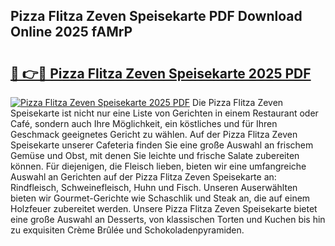 ## Pizza Flitza Zeven Speisekarte PDF Download Online 2025 fAMrP

# <h2><a href="http://gc971ks.nevu.top/?p=Pizza+Flitza+Zeven+Speisekarte">🔗 👉🔴 Pizza Flitza Zeven Speisekarte 2025 PDF</a></h2>

[![Pizza Flitza Zeven Speisekarte 2025 PDF](https://i.imgur.com/dBaPXMq.png)](http://gc971ks.nevu.top/?p=Pizza+Flitza+Zeven+Speisekarte)
Die Pizza Flitza Zeven Speisekarte ist nicht nur eine Liste von Gerichten in einem Restaurant oder Café, sondern auch Ihre Möglichkeit, ein köstliches und für Ihren Geschmack geeignetes Gericht zu wählen. Auf der Pizza Flitza Zeven Speisekarte unserer Cafeteria finden Sie eine große Auswahl an frischem Gemüse und Obst, mit denen Sie leichte und frische Salate zubereiten können. Für diejenigen, die Fleisch lieben, bieten wir eine umfangreiche Auswahl an Gerichten auf der Pizza Flitza Zeven Speisekarte an: Rindfleisch, Schweinefleisch, Huhn und Fisch. Unseren Auserwählten bieten wir Gourmet-Gerichte wie Schaschlik und Steak an, die auf einem Holzfeuer zubereitet werden. Unsere Pizza Flitza Zeven Speisekarte bietet eine große Auswahl an Desserts, von klassischen Torten und Kuchen bis hin zu exquisiten Crème Brûlée und Schokoladenpyramiden.

